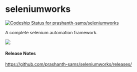 
# seleniumworks

[![Codeship Status for prashanth-sams/seleniumworks](https://codeship.com/projects/e6f1b880-9a46-0132-002c-0ee228cf83fe/status?branch=UAT)](https://codeship.com/projects/63877)

A complete selenium automation framework.   

![](https://s3.amazonaws.com/f.cl.ly/items/3M0T313Z101H421v0L3M/seleniumworks_v1.0.png)


#### Release Notes
https://github.com/prashanth-sams/seleniumworks/releases/
